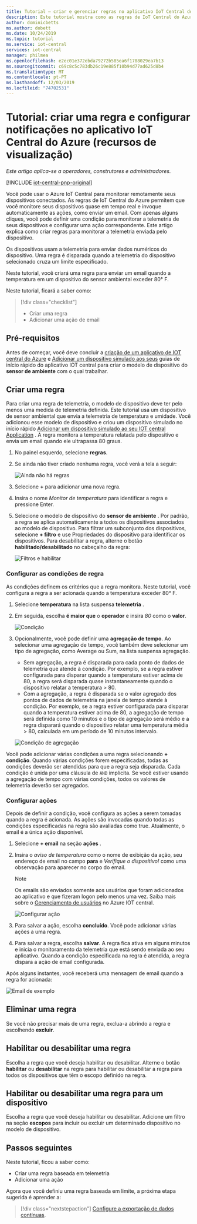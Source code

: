 ```yaml
---
title: Tutorial – criar e gerenciar regras no aplicativo IoT Central do Azure
description: Este tutorial mostra como as regras de IoT Central do Azure permitem que você monitore seus dispositivos quase em tempo real e invoque automaticamente ações, como enviar um email, quando a regra é disparada.
author: dominicbetts
ms.author: dobett
ms.date: 10/24/2019
ms.topic: tutorial
ms.service: iot-central
services: iot-central
manager: philmea
ms.openlocfilehash: e2ec01e372ebda79272b585ea6f1708029ea7b13
ms.sourcegitcommit: c69c8c5c783db26c19e885f10b94d77ad625d8b4
ms.translationtype: MT
ms.contentlocale: pt-PT
ms.lasthandoff: 12/03/2019
ms.locfileid: "74702531"
---
```

# <a name="tutorial-create-a-rule-and-set-up-notifications-in-your-azure-iot-central-application-preview-features"></a>Tutorial: criar uma regra e configurar notificações no aplicativo IoT Central do Azure (recursos de visualização)

*Este artigo aplica-se a operadores, construtores e administradores.*

[!INCLUDE [iot-central-pnp-original](../../../includes/iot-central-pnp-original-note.md)]

Você pode usar o Azure IoT Central para monitorar remotamente seus dispositivos conectados. As regras de IoT Central do Azure permitem que você monitore seus dispositivos quase em tempo real e invoque automaticamente as ações, como enviar um email. Com apenas alguns cliques, você pode definir uma condição para monitorar a telemetria de seus dispositivos e configurar uma ação correspondente. Este artigo explica como criar regras para monitorar a telemetria enviada pelo dispositivo.

Os dispositivos usam a telemetria para enviar dados numéricos do dispositivo. Uma regra é disparada quando a telemetria do dispositivo selecionado cruza um limite especificado.

Neste tutorial, você criará uma regra para enviar um email quando a temperatura em um dispositivo do sensor ambiental exceder 80&deg; F.

Neste tutorial, ficará a saber como:

> [!div class="checklist"]
> * Criar uma regra
> * Adicionar uma ação de email

## <a name="prerequisites"></a>Pré-requisitos

Antes de começar, você deve concluir a [criação de um aplicativo de IOT central do Azure](./quick-deploy-iot-central.md) e [Adicionar um dispositivo simulado aos seus](./quick-create-pnp-device.md) guias de início rápido do aplicativo IOT central para criar o modelo de dispositivo do **sensor de ambiente** com o qual trabalhar.

## <a name="create-a-rule"></a>Criar uma regra

Para criar uma regra de telemetria, o modelo de dispositivo deve ter pelo menos uma medida de telemetria definida. Este tutorial usa um dispositivo de sensor ambiental que envia a telemetria de temperatura e umidade. Você adicionou esse modelo de dispositivo e criou um dispositivo simulado no início rápido [Adicionar um dispositivo simulado ao seu IOT central Application](./quick-create-pnp-device.md) . A regra monitora a temperatura relatada pelo dispositivo e envia um email quando ele ultrapassa 80 graus.

1. No painel esquerdo, selecione **regras**.

1. Se ainda não tiver criado nenhuma regra, você verá a tela a seguir:

    ![Ainda não há regras](media/tutorial-create-telemetry-rules/rules-landing-page1.png)

1. Selecione **+** para adicionar uma nova regra.

1. Insira o nome _Monitor de temperatura_ para identificar a regra e pressione Enter.

1. Selecione o modelo de dispositivo do **sensor de ambiente** . Por padrão, a regra se aplica automaticamente a todos os dispositivos associados ao modelo de dispositivo. Para filtrar um subconjunto dos dispositivos, selecione **+ filtro** e use Propriedades do dispositivo para identificar os dispositivos. Para desabilitar a regra, alterne o botão **habilitado/desabilitado** no cabeçalho da regra:

    ![Filtros e habilitar](media/tutorial-create-telemetry-rules/device-filters.png)

### <a name="configure-the-rule-conditions"></a>Configurar as condições de regra

As condições definem os critérios que a regra monitora. Neste tutorial, você configura a regra a ser acionada quando a temperatura exceder 80&deg; F.

1. Selecione **temperatura** na lista suspensa **telemetria** .

1. Em seguida, escolha **é maior que** o **operador** e insira _80_ como o **valor**.

    ![Condição](media/tutorial-create-telemetry-rules/condition-filled-out1.png)

1. Opcionalmente, você pode definir uma **agregação de tempo**. Ao selecionar uma agregação de tempo, você também deve selecionar um tipo de agregação, como Average ou Sum, na lista suspensa agregação.

    * Sem agregação, a regra é disparada para cada ponto de dados de telemetria que atende à condição. Por exemplo, se a regra estiver configurada para disparar quando a temperatura estiver acima de 80, a regra será disparada quase instantaneamente quando o dispositivo relatar a temperatura > 80.
    * Com a agregação, a regra é disparada se o valor agregado dos pontos de dados de telemetria na janela de tempo atende à condição. Por exemplo, se a regra estiver configurada para disparar quando a temperatura estiver acima de 80, a agregação de tempo será definida como 10 minutos e o tipo de agregação será médio e a regra disparará quando o dispositivo relatar uma temperatura média > 80, calculada em um período de 10 minutos intervalo.

     ![Condição de agregação](media/tutorial-create-telemetry-rules/aggregate-condition-filled-out1.png)

Você pode adicionar várias condições a uma regra selecionando **+ condição**. Quando várias condições forem especificadas, todas as condições deverão ser atendidas para que a regra seja disparada. Cada condição é unida por uma cláusula de `AND` implícita. Se você estiver usando a agregação de tempo com várias condições, todos os valores de telemetria deverão ser agregados.

### <a name="configure-actions"></a>Configurar ações

Depois de definir a condição, você configura as ações a serem tomadas quando a regra é acionada. As ações são invocadas quando todas as condições especificadas na regra são avaliadas como true. Atualmente, o email é a única ação disponível.

1. Selecione **+ email** na seção **ações** .

1. Insira o _aviso de temperatura_ como o nome de exibição da ação, seu endereço de email no campo **para** e _Verifique o dispositivo!_ como uma observação para aparecer no corpo do email.

    > [!NOTE]
    > Os emails são enviados somente aos usuários que foram adicionados ao aplicativo e que fizeram logon pelo menos uma vez. Saiba mais sobre o [Gerenciamento de usuários](howto-administer.md) no Azure IOT central.

   ![Configurar ação](media/tutorial-create-telemetry-rules/configure-action1.png)

1. Para salvar a ação, escolha **concluído**. Você pode adicionar várias ações a uma regra.

1. Para salvar a regra, escolha **salvar**. A regra fica ativa em alguns minutos e inicia o monitoramento da telemetria que está sendo enviada ao seu aplicativo. Quando a condição especificada na regra é atendida, a regra dispara a ação de email configurada.

Após alguns instantes, você receberá uma mensagem de email quando a regra for acionada:

![Email de exemplo](media/tutorial-create-telemetry-rules/email.png)

## <a name="delete-a-rule"></a>Eliminar uma regra

Se você não precisar mais de uma regra, exclua-a abrindo a regra e escolhendo **excluir**.

## <a name="enable-or-disable-a-rule"></a>Habilitar ou desabilitar uma regra

Escolha a regra que você deseja habilitar ou desabilitar. Alterne o botão **habilitar** ou **desabilitar** na regra para habilitar ou desabilitar a regra para todos os dispositivos que têm o escopo definido na regra.

## <a name="enable-or-disable-a-rule-for-a-device"></a>Habilitar ou desabilitar uma regra para um dispositivo

Escolha a regra que você deseja habilitar ou desabilitar. Adicione um filtro na seção **escopos** para incluir ou excluir um determinado dispositivo no modelo de dispositivo.

## <a name="next-steps"></a>Passos seguintes

Neste tutorial, ficou a saber como:

* Criar uma regra baseada em telemetria
* Adicionar uma ação

Agora que você definiu uma regra baseada em limite, a próxima etapa sugerida é aprender a:

> [!div class="nextstepaction"]
> [Configure a exportação de dados contínuas](./howto-export-data.md).
